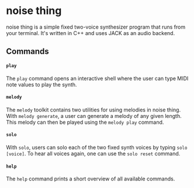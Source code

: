# noise thing
noise thing is a simple fixed two-voice synthesizer program that runs from your terminal. It's written in C++ and uses JACK as an audio backend.

## Commands
#### `play`
The `play` command opens an interactive shell where the user can type MIDI note values to play the synth.

#### `melody`
The `melody` toolkit contains two utilities for using melodies in noise thing. With `melody generate`, a user can generate a melody of any given length. This melody can then be played using the `melody play` command.

#### `solo`
With `solo`, users can solo each of the two fixed synth voices by typing `solo [voice]`. To hear all voices again, one can use the `solo reset` command.

#### `help`
The `help` command prints a short overview of all available commands.